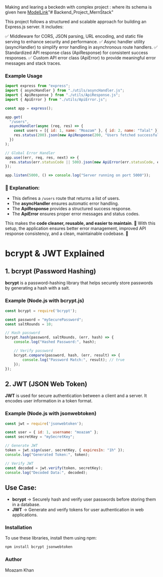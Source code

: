 Making and learing a beckedn with complex project :
where its schema is given here [ModelLink](https://app.eraser.io/workspace/YtPqZ1VogxGy1jzIDkzj)"# Backend_Project_MernStack" 


This project follows a structured and scalable approach for building an Express.js server. It includes:

✅ Middleware for CORS, JSON parsing, URL encoding, and static file serving to enhance security and performance.
✅ Async handler utility (asyncHandler) to simplify error handling in asynchronous route handlers.
✅ Standardized API response class (ApiResponse) for consistent success responses.
✅ Custom API error class (ApiError) to provide meaningful error messages and stack traces.


### **Example Usage**  

```javascript
import express from "express";
import { asyncHandler } from "./utils/asyncHandler.js";
import { ApiResponse } from "./utils/ApiResponse.js";
import { ApiError } from "./utils/ApiError.js";

const app = express();

app.get(
  "/users",
  asyncHandler(async (req, res) => {
    const users = [{ id: 1, name: "Moazam" }, { id: 2, name: "Talal" }];
    res.status(200).json(new ApiResponse(200, "Users fetched successfully", users));
  })
);

// Global Error Handler
app.use((err, req, res, next) => {
  res.status(err.statusCode || 500).json(new ApiError(err.statusCode, err.message));
});

app.listen(5000, () => console.log("Server running on port 5000"));
```

### **🔹 Explanation:**  
- This defines a `/users` route that returns a list of users.
- The **asyncHandler** ensures automatic error handling.
- The **ApiResponse** provides a structured success response.
- The **ApiError** ensures proper error messages and status codes.  

This makes the **code cleaner, reusable, and easier to maintain**. 🚀
With this setup, the application ensures better error management, improved API response consistency, and a clean, maintainable codebase. 🚀




# bcrypt & JWT Explained

## 1. bcrypt (Password Hashing)
**bcrypt** is a password-hashing library that helps securely store passwords by generating a hash with a salt.

### Example (Node.js with bcrypt.js)
```javascript
const bcrypt = require('bcrypt');

const password = "mySecurePassword";
const saltRounds = 10;

// Hash password
bcrypt.hash(password, saltRounds, (err, hash) => {
    console.log("Hashed Password:", hash);

    // Verify password
    bcrypt.compare(password, hash, (err, result) => {
        console.log("Password Match:", result); // true
    });
});
```

## 2. JWT (JSON Web Token)
**JWT** is used for secure authentication between a client and a server. It encodes user information in a token format.

### Example (Node.js with jsonwebtoken)
```javascript
const jwt = require('jsonwebtoken');

const user = { id: 1, username: "moazam" };
const secretKey = "mySecretKey";

// Generate JWT
token = jwt.sign(user, secretKey, { expiresIn: "1h" });
console.log("Generated Token:", token);

// Verify JWT
const decoded = jwt.verify(token, secretKey);
console.log("Decoded Data:", decoded);
```

## Use Case:
- **bcrypt** → Securely hash and verify user passwords before storing them in a database.
- **JWT** → Generate and verify tokens for user authentication in web applications.

### Installation
To use these libraries, install them using npm:
```sh
npm install bcrypt jsonwebtoken
```

### Author
Moazam Khan

